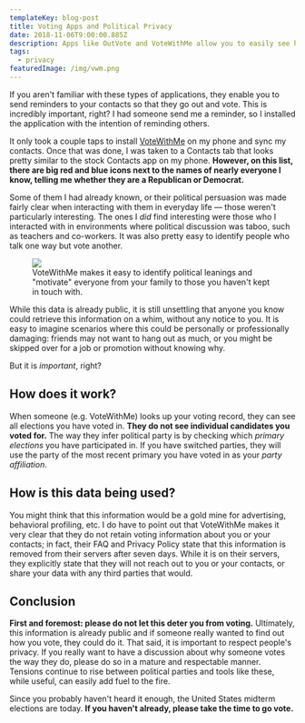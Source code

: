 ```yaml
---
templateKey: blog-post
title: Voting Apps and Political Privacy
date: 2018-11-06T9:00:00.885Z
description: Apps like OutVote and VoteWithMe allow you to easily see how your friends, family, and colleagues have voted. Should we be concerned?
tags:
  - privacy
featuredImage: /img/vwm.png
---
```


If you aren't familiar with these types of applications, they enable you to send reminders to your contacts
so that they go out and vote. This is incredibly important, right? I had someone send me a reminder, so I
installed the application with the intention of reminding others.

It only took a couple taps to install [VoteWithMe](https://votewithme.us/) on my phone and sync my contacts. Once that was done,
I was taken to a Contacts tab that looks pretty similar to the stock Contacts app on my phone. **However,
on this list, there are big red and blue icons next to the names of nearly everyone I know, telling me
whether they are a Republican or Democrat.**

Some of them I had already known, or their political persuasion was made fairly clear when interacting with
them in everyday life — those weren't particularly interesting. The ones I *did* find interesting were those
who I interacted with in environments where political discussion was taboo, such as teachers and co-workers.
It was also pretty easy to identify people who talk one way but vote another.

<figure>
    <img class="post-image" src="/img/vwm-screens.png" />
    <figcaption>VoteWithMe makes it easy to identify political leanings and "motivate" everyone from your family to those you haven't kept in touch with.</figcaption>
</figure>

While this data is already public, it is still unsettling that anyone you know could retrieve this information
on a whim, without any notice to you. It is easy to imagine scenarios where this could be personally or professionally damaging:
friends may not want to hang out as much, or you might be skipped over for a job or promotion without knowing why.

But it is *important*, right?

## How does it work?

When someone (e.g. VoteWithMe) looks up your voting record, they can see all elections you have voted in. **They
do not see individual candidates you voted for.** The way they infer political party is by checking which *primary elections*
you have participated in. If you have switched parties, they will use the party of the most recent primary you have voted in as your *party affiliation*.

## How is this data being used?

You might think that this information would be a gold mine for advertising, behavioral profiling, etc.
I do have to point out that VoteWithMe makes it very clear that they do not retain voting information about
you or your contacts; in fact, their FAQ and Privacy Policy state that this information is removed from their
servers after seven days. While it is on their servers, they explicitly state that they will not reach out
to you or your contacts, or share your data with any third parties that would.

## Conclusion

**First and foremost: please do not let this deter you from voting.** Ultimately, this information is already public
and if someone really wanted to find out how you vote, they could do it. That said, it is important to respect people's
privacy. If you really want to have a discussion about why someone votes the way they do, please do so in a mature and
respectable manner. Tensions continue to rise between political parties and tools like these, while useful, can easily add fuel to the fire.

<div class="note info">
  Since you probably haven't heard it enough, the United States midterm elections are today.
  <strong>If you haven't already, please take the time to go vote.</strong>
</div>